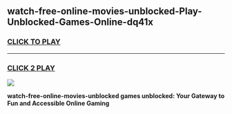 
## watch-free-online-movies-unblocked-Play-Unblocked-Games-Online-dq41x
<h3>
<a href="https://premium76.site?title=watch-free-online-movies-unblocked&ref=25A">CLICK TO PLAY</a></h3>
<hr>

<h3>
<a href="https://premium76.site?title=watch-free-online-movies-unblocked&ref=25A">CLICK 2 PLAY</a>
  
</h3>

<a href="https://premium76.site?title=watch-free-online-movies-unblocked&ref=25A"><img src="https://clearcache.store/games.png"></a>


**watch-free-online-movies-unblocked games unblocked: Your Gateway to Fun and Accessible Online Gaming**
